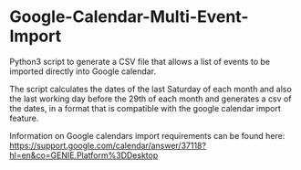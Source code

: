 # Google-Calendar-Multi-Event-Import
Python3 script to generate a CSV file that allows a list of events to be imported directly into Google calendar.  

The script calculates the dates of the last Saturday of each month and also the last working day before the 29th of each month and
generates a csv of the dates, in a format that is compatible with the google calendar import feature.

Information on Google calendars import requirements can be found here: 
https://support.google.com/calendar/answer/37118?hl=en&co=GENIE.Platform%3DDesktop



